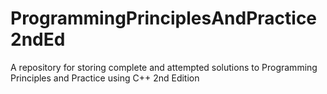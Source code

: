 # ProgrammingPrinciplesAndPractice2ndEd
A repository for storing complete and attempted solutions to Programming Principles and Practice using C++ 2nd Edition

